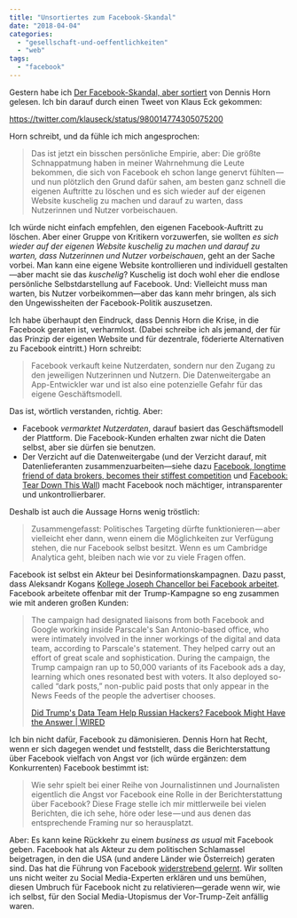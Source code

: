 ```yaml
---
title: "Unsortiertes zum Facebook-Skandal"
date: "2018-04-04"
categories: 
  - "gesellschaft-und-oeffentlichkeiten"
  - "web"
tags: 
  - "facebook"
---
```


Gestern habe ich [Der Facebook-Skandal, aber sortiert](https://medium.com/@dennishorn/der-facebook-skandal-aber-sortiert-e3d58bc67d98) von Dennis Horn gelesen. Ich bin darauf durch einen Tweet von Klaus Eck gekommen:

https://twitter.com/klauseck/status/980014774305075200

Horn schreibt, und da fühle ich mich angesprochen:

> Das ist jetzt ein bisschen persönliche Empirie, aber: Die größte Schnappatmung haben in meiner Wahrnehmung die Leute bekommen, die sich von Facebook eh schon lange genervt fühlten — und nun plötzlich den Grund dafür sahen, am besten ganz schnell die eigenen Auftritte zu löschen und es sich wieder auf der eigenen Website kuschelig zu machen und darauf zu warten, dass Nutzerinnen und Nutzer vorbeischauen.

Ich würde nicht einfach empfehlen, den eigenen Facebook-Auftritt zu löschen. Aber einer Gruppe von Kritikern vorzuwerfen, sie wollten _es sich wieder auf der eigenen Website kuschelig zu machen und darauf zu warten, dass Nutzerinnen und Nutzer vorbeischauen_, geht an der Sache vorbei. Man kann eine eigene Website kontrollieren und individuell gestalten—aber macht sie das _kuschelig_? Kuschelig ist doch wohl eher die endlose persönliche Selbstdarstellung auf Facebook. Und: Vielleicht muss man warten, bis Nutzer vorbeikommen—aber das kann mehr bringen, als sich den Ungewissheiten der Facebook-Politik auszusetzen.

Ich habe überhaupt den Eindruck, dass Dennis Horn die Krise, in die Facebook geraten ist, verharmlost. (Dabei schreibe ich als jemand, der für das Prinzip der eigenen Website und für dezentrale, föderierte Alternativen zu Facebook eintritt.) Horn schreibt:

> Facebook verkauft keine Nutzerdaten, sondern nur den Zugang zu den jeweiligen Nutzerinnen und Nutzern. Die Datenweitergabe an App-Entwickler war und ist also eine potenzielle Gefahr für das eigene Geschäftsmodell.

Das ist, wörtlich verstanden, richtig. Aber:

- Facebook _vermarktet Nutzerdaten_, darauf basiert das Geschäftsmodell der Plattform. Die Facebook-Kunden erhalten zwar nicht die Daten selbst, aber sie dürfen sie benutzen.
- Der Verzicht auf die Datenweitergabe (und der Verzicht darauf, mit Datenlieferanten zusammenzuarbeiten—siehe dazu [Facebook, longtime friend of data brokers, becomes their stiffest competition](https://www.washingtonpost.com/news/the-switch/wp/2018/03/29/facebook-longtime-friend-of-data-brokers-becomes-their-stiffest-competition/) und [Facebook: Tear Down This Wall](https://shift.newco.co/facebook-tear-down-this-wall-400385b7475d?mc_cid=8701a1b894&mc_eid=16c96e2e9d#d390)) macht Facebook noch mächtiger, intransparenter und unkontrollierbarer.

Deshalb ist auch die Aussage Horns wenig tröstlich:

> Zusammengefasst: Politisches Targeting dürfte funktionieren — aber vielleicht eher dann, wenn einem die Möglichkeiten zur Verfügung stehen, die nur Facebook selbst besitzt. Wenn es um Cambridge Analytica geht, bleiben nach wie vor zu viele Fragen offen.

Facebook ist selbst ein Akteur bei Desinformationskampagnen. Dazu passt, dass Aleksandr Kogans [Kollege Joseph Chancellor bei Facebook arbeitet](http://money.cnn.com/2018/03/18/technology/business/facebook-cambridge-analytica/index.html). Facebook arbeitete offenbar mit der Trump-Kampagne so eng zusammen wie mit anderen großen Kunden:

> The campaign had designated liaisons from both Facebook and Google working inside Parscale's San Antonio-based office, who were intimately involved in the inner workings of the digital and data team, according to Parscale's statement. They helped carry out an effort of great scale and sophistication. During the campaign, the Trump campaign ran up to 50,000 variants of its Facebook ads a day, learning which ones resonated best with voters. It also deployed so-called “dark posts,” non-public paid posts that only appear in the News Feeds of the people the advertiser chooses.
> 
> [Did Trump's Data Team Help Russian Hackers? Facebook Might Have the Answer | WIRED](https://www.wired.com/story/trump-russia-data-parscale-facebook/)

Ich bin nicht dafür, Facebook zu dämonisieren. Dennis Horn hat Recht, wenn er sich dagegen wendet und feststellt, dass die Berichterstattung über Facebook vielfach von Angst vor (ich würde ergänzen: dem Konkurrenten) Facebook bestimmt ist:

> Wie sehr spielt bei einer Reihe von Journalistinnen und Journalisten eigentlich die Angst vor Facebook eine Rolle in der Berichterstattung über Facebook? Diese Frage stelle ich mir mittlerweile bei vielen Berichten, die ich sehe, höre oder lese — und aus denen das entsprechende Framing nur so herausplatzt.

Aber: Es kann keine Rückkehr zu einem _business as usual_ mit Facebook geben. Facebook hat als Akteur zu dem politischen Schlamassel beigetragen, in den die USA (und andere Länder wie Österreich) geraten sind. Das hat die Führung von Facebook [widerstrebend gelernt](https://www.wired.com/story/inside-facebook-mark-zuckerberg-2-years-of-hell/). Wir sollten uns nicht weiter zu Social Media-Experten erklären und uns bemühen, diesen Umbruch für Facebook nicht zu relativieren—gerade wenn wir, wie ich selbst, für den Social Media-Utopismus der Vor-Trump-Zeit anfällig waren.
